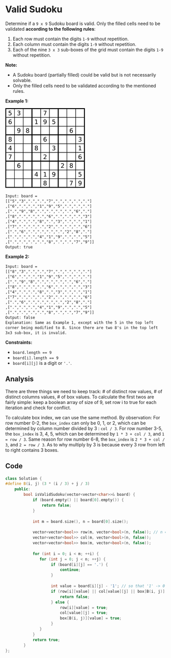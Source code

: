 # Valid Sudoku

Determine if a `9 x 9` Sudoku board is valid. Only the filled cells need to be validated **according to the following rules**:

1. Each row must contain the digits `1-9` without repetition.
2. Each column must contain the digits `1-9` without repetition.
3. Each of the nine `3 x 3` sub-boxes of the grid must contain the digits `1-9` without repetition.

**Note:**

- A Sudoku board (partially filled) could be valid but is not necessarily solvable.
- Only the filled cells need to be validated according to the mentioned rules.

 

**Example 1:**

![IMAGE](resources/B87070BDAFF19E912ECD2978BBD14088.jpg)

```
Input: board = 
[["5","3",".",".","7",".",".",".","."]
,["6",".",".","1","9","5",".",".","."]
,[".","9","8",".",".",".",".","6","."]
,["8",".",".",".","6",".",".",".","3"]
,["4",".",".","8",".","3",".",".","1"]
,["7",".",".",".","2",".",".",".","6"]
,[".","6",".",".",".",".","2","8","."]
,[".",".",".","4","1","9",".",".","5"]
,[".",".",".",".","8",".",".","7","9"]]
Output: true
```

**Example 2:**

```
Input: board = 
[["8","3",".",".","7",".",".",".","."]
,["6",".",".","1","9","5",".",".","."]
,[".","9","8",".",".",".",".","6","."]
,["8",".",".",".","6",".",".",".","3"]
,["4",".",".","8",".","3",".",".","1"]
,["7",".",".",".","2",".",".",".","6"]
,[".","6",".",".",".",".","2","8","."]
,[".",".",".","4","1","9",".",".","5"]
,[".",".",".",".","8",".",".","7","9"]]
Output: false
Explanation: Same as Example 1, except with the 5 in the top left corner being modified to 8. Since there are two 8's in the top left 3x3 sub-box, it is invalid.
```

 

**Constraints:**

- `board.length == 9`
- `board[i].length == 9`
- `board[i][j]` is a digit or `'.'`.

## Analysis

There are three things we need to keep track: # of distinct row values, # of distinct columns values, # of box values. To calculate the first twos are fairly simple: keep a boolean array of size of 9, set row i to true for each iteration and check for conflict. 

To calculate box index, we can use the same method. By observation: 
For row number 0-2, the `box_index` can only be 0, 1, or 2, which can be determined by column number divided by 3 : `col / 3`. For row number 3-5, the `box_index` is 3, 4, 5, which can be determined by `1 * 3 + col / 3`, and `1 = row / 3`. Same reason for row number 6-8, the `box_index` is `2 * 3 + col / 3`, and `2 = row / 3`. As to why multiply by 3 is because every 3 row from left to right contains 3 boxes.

## Code

```c++
class Solution {
#define B(i, j) (3 * (i / 3) + j / 3)
    public:
        bool isValidSudoku(vector<vector<char>>& board) {
            if (board.empty() || board[0].empty()) {
                return false; 
            }

            int m = board.size(), n = board[0].size();

            vector<vector<bool>> row(m, vector<bool>(n, false)); // n = 9
            vector<vector<bool>> col(m, vector<bool>(n, false));
            vector<vector<bool>> box(m, vector<bool>(n, false));
            
            for (int i = 0; i < m; ++i) {
               for (int j = 0; j < n; ++j) {
                    if (board[i][j] == '.') {
                        continue; 
                    }

                    int value = board[i][j] - '1'; // so that '1' -> 0
                    if (row[i][value] || col[value][j] || box[B(i, j)][value]) {
                        return false; 
                    } else {
                        row[i][value] = true;
                        col[value][j] = true;
                        box[B(i, j)][value] = true;
                    }
               } 
            }
            return true;
        }
};
```